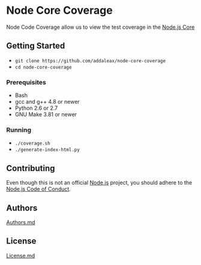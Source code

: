 # Node Core Coverage
Node Code Coverage allow us to view the test coverage in the [Node.js Core](https://github.com/nodejs/node)

## Getting Started
- `git clone https://github.com/addaleax/node-core-coverage`
- `cd node-core-coverage`

### Prerequisites
- Bash
- gcc and g++ 4.8 or newer
- Python 2.6 or 2.7
- GNU Make 3.81 or newer

### Running
- `./coverage.sh`
- `./generate-index-html.py`

## Contributing
Even though this is not an official [Node.js](https://github.com/nodejs) project, you should adhere to the
[Node.js Code of Conduct](https://github.com/nodejs/node/blob/master/CODE_OF_CONDUCT.md).

## Authors
[Authors.md](./AUTHORS.md)

## License
[License.md]('./LICENSE.md')
